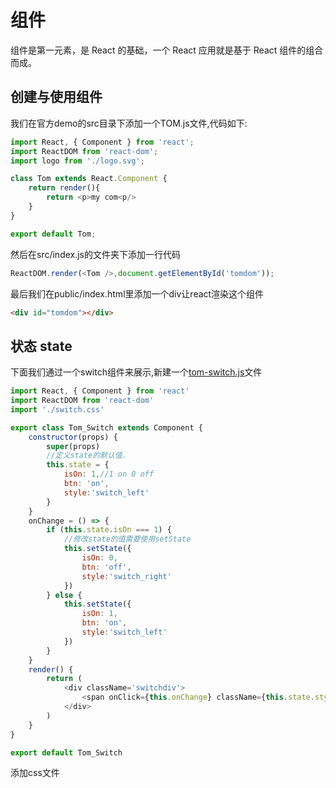 # 组件

组件是第一元素，是 React 的基础，一个 React 应用就是基于 React 组件的组合而成。

## 创建与使用组件

我们在官方demo的src目录下添加一个TOM.js文件,代码如下:

```js
import React, { Component } from 'react';
import ReactDOM from 'react-dom';
import logo from './logo.svg';

class Tom extends React.Component {
    return render(){
        return <p>my com<p/>
    }
}

export default Tom;

```

然后在src/index.js的文件夹下添加一行代码

```js
ReactDOM.render(<Tom />,document.getElementById('tomdom'));
```

最后我们在public/index.html里添加一个div让react渲染这个组件

```html
<div id="tomdom"></div>
```

## 状态 state

下面我们通过一个switch组件来展示,新建一个[tom-switch.js](/demo/my-react/src/tom-switch.js)文件

```js
import React, { Component } from 'react'
import ReactDOM from 'react-dom'
import './switch.css'

export class Tom_Switch extends Component {
    constructor(props) {
        super(props)
        //定义state的默认值.
        this.state = {
            isOn: 1,//1 on 0 off
            btn: 'on',
            style:'switch_left'
        }
    }
    onChange = () => {
        if (this.state.isOn === 1) {
            //修改state的值需要使用setState
            this.setState({
                isOn: 0,
                btn: 'off',
                style:'switch_right'
            })
        } else {
            this.setState({
                isOn: 1,
                btn: 'on',
                style:'switch_left'
            })
        }
    }
    render() {
        return (
            <div className='switchdiv'>
                <span onClick={this.onChange} className={this.state.style}>{this.state.btn}</span>
            </div>
        )
    }
}

export default Tom_Switch
```

添加css文件

```css

```